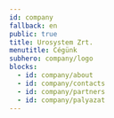 ```yaml
---
id: company
fallback: en
public: true
title: Urosystem Zrt.
menutitle: Cégünk
subhero: company/logo
blocks:
  - id: company/about
  - id: company/contacts
  - id: company/partners
  - id: company/palyazat
---
```

